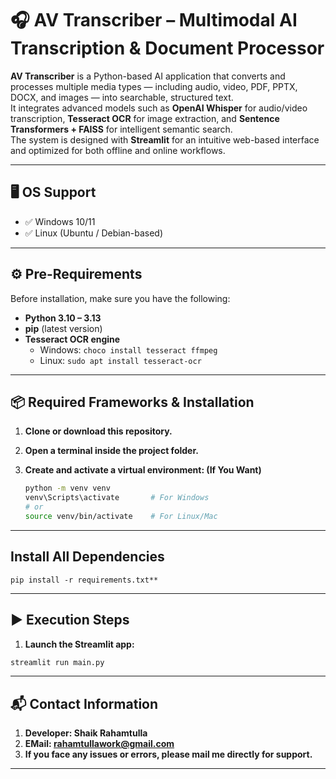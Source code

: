 # 🎧 AV Transcriber – Multimodal AI Transcription & Document Processor

**AV Transcriber** is a Python-based AI application that converts and processes multiple media types — including audio, video, PDF, PPTX, DOCX, and images — into searchable, structured text.  
It integrates advanced models such as **OpenAI Whisper** for audio/video transcription, **Tesseract OCR** for image extraction, and **Sentence Transformers + FAISS** for intelligent semantic search.  
The system is designed with **Streamlit** for an intuitive web-based interface and optimized for both offline and online workflows.

---

## 🖥️ OS Support
- ✅ Windows 10/11  
- ✅ Linux (Ubuntu / Debian-based)  

---

## ⚙️ Pre-Requirements
Before installation, make sure you have the following:
- **Python 3.10 – 3.13**
- **pip** (latest version)
- **Tesseract OCR engine**
  - Windows: `choco install tesseract ffmpeg`
  - Linux: `sudo apt install tesseract-ocr`

---

## 📦 Required Frameworks & Installation

1. **Clone or download this repository.**

2. **Open a terminal inside the project folder.**

3. **Create and activate a virtual environment: (If You Want)**

   ```bash
   python -m venv venv
   venv\Scripts\activate       # For Windows
   # or
   source venv/bin/activate    # For Linux/Mac
---

## Install All Dependencies
```
pip install -r requirements.txt**
```
---

## ▶️ Execution Steps

1. **Launch the Streamlit app:**
```bash
streamlit run main.py
```
---

## 📬 Contact Information
1. **Developer: Shaik Rahamtulla**
2. **EMail: rahamtullawork@gmail.com**
3. **If you face any issues or errors, please mail me directly for support.**


---

